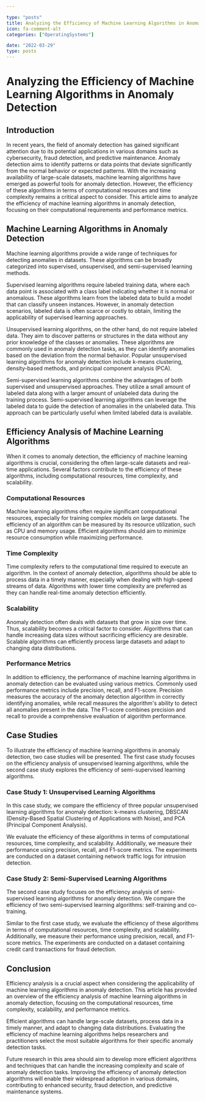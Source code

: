 ```yaml
---

type: "posts"
title: Analyzing the Efficiency of Machine Learning Algorithms in Anomaly Detection
icon: fa-comment-alt
categories: ["OperatingSystems"]

date: "2022-03-29"
type: posts
---
```





# Analyzing the Efficiency of Machine Learning Algorithms in Anomaly Detection

## Introduction

In recent years, the field of anomaly detection has gained significant attention due to its potential applications in various domains such as cybersecurity, fraud detection, and predictive maintenance. Anomaly detection aims to identify patterns or data points that deviate significantly from the normal behavior or expected patterns. With the increasing availability of large-scale datasets, machine learning algorithms have emerged as powerful tools for anomaly detection. However, the efficiency of these algorithms in terms of computational resources and time complexity remains a critical aspect to consider. This article aims to analyze the efficiency of machine learning algorithms in anomaly detection, focusing on their computational requirements and performance metrics.

## Machine Learning Algorithms in Anomaly Detection

Machine learning algorithms provide a wide range of techniques for detecting anomalies in datasets. These algorithms can be broadly categorized into supervised, unsupervised, and semi-supervised learning methods.

Supervised learning algorithms require labeled training data, where each data point is associated with a class label indicating whether it is normal or anomalous. These algorithms learn from the labeled data to build a model that can classify unseen instances. However, in anomaly detection scenarios, labeled data is often scarce or costly to obtain, limiting the applicability of supervised learning approaches.

Unsupervised learning algorithms, on the other hand, do not require labeled data. They aim to discover patterns or structures in the data without any prior knowledge of the classes or anomalies. These algorithms are commonly used in anomaly detection tasks, as they can identify anomalies based on the deviation from the normal behavior. Popular unsupervised learning algorithms for anomaly detection include k-means clustering, density-based methods, and principal component analysis (PCA).

Semi-supervised learning algorithms combine the advantages of both supervised and unsupervised approaches. They utilize a small amount of labeled data along with a larger amount of unlabeled data during the training process. Semi-supervised learning algorithms can leverage the labeled data to guide the detection of anomalies in the unlabeled data. This approach can be particularly useful when limited labeled data is available.

## Efficiency Analysis of Machine Learning Algorithms

When it comes to anomaly detection, the efficiency of machine learning algorithms is crucial, considering the often large-scale datasets and real-time applications. Several factors contribute to the efficiency of these algorithms, including computational resources, time complexity, and scalability.

### Computational Resources

Machine learning algorithms often require significant computational resources, especially for training complex models on large datasets. The efficiency of an algorithm can be measured by its resource utilization, such as CPU and memory usage. Efficient algorithms should aim to minimize resource consumption while maximizing performance.

### Time Complexity

Time complexity refers to the computational time required to execute an algorithm. In the context of anomaly detection, algorithms should be able to process data in a timely manner, especially when dealing with high-speed streams of data. Algorithms with lower time complexity are preferred as they can handle real-time anomaly detection efficiently.

### Scalability

Anomaly detection often deals with datasets that grow in size over time. Thus, scalability becomes a critical factor to consider. Algorithms that can handle increasing data sizes without sacrificing efficiency are desirable. Scalable algorithms can efficiently process large datasets and adapt to changing data distributions.

### Performance Metrics

In addition to efficiency, the performance of machine learning algorithms in anomaly detection can be evaluated using various metrics. Commonly used performance metrics include precision, recall, and F1-score. Precision measures the accuracy of the anomaly detection algorithm in correctly identifying anomalies, while recall measures the algorithm's ability to detect all anomalies present in the data. The F1-score combines precision and recall to provide a comprehensive evaluation of algorithm performance.

## Case Studies

To illustrate the efficiency of machine learning algorithms in anomaly detection, two case studies will be presented. The first case study focuses on the efficiency analysis of unsupervised learning algorithms, while the second case study explores the efficiency of semi-supervised learning algorithms.

### Case Study 1: Unsupervised Learning Algorithms

In this case study, we compare the efficiency of three popular unsupervised learning algorithms for anomaly detection: k-means clustering, DBSCAN (Density-Based Spatial Clustering of Applications with Noise), and PCA (Principal Component Analysis).

We evaluate the efficiency of these algorithms in terms of computational resources, time complexity, and scalability. Additionally, we measure their performance using precision, recall, and F1-score metrics. The experiments are conducted on a dataset containing network traffic logs for intrusion detection.

### Case Study 2: Semi-Supervised Learning Algorithms

The second case study focuses on the efficiency analysis of semi-supervised learning algorithms for anomaly detection. We compare the efficiency of two semi-supervised learning algorithms: self-training and co-training.

Similar to the first case study, we evaluate the efficiency of these algorithms in terms of computational resources, time complexity, and scalability. Additionally, we measure their performance using precision, recall, and F1-score metrics. The experiments are conducted on a dataset containing credit card transactions for fraud detection.

## Conclusion

Efficiency analysis is a crucial aspect when considering the applicability of machine learning algorithms in anomaly detection. This article has provided an overview of the efficiency analysis of machine learning algorithms in anomaly detection, focusing on the computational resources, time complexity, scalability, and performance metrics.

Efficient algorithms can handle large-scale datasets, process data in a timely manner, and adapt to changing data distributions. Evaluating the efficiency of machine learning algorithms helps researchers and practitioners select the most suitable algorithms for their specific anomaly detection tasks.

Future research in this area should aim to develop more efficient algorithms and techniques that can handle the increasing complexity and scale of anomaly detection tasks. Improving the efficiency of anomaly detection algorithms will enable their widespread adoption in various domains, contributing to enhanced security, fraud detection, and predictive maintenance systems.